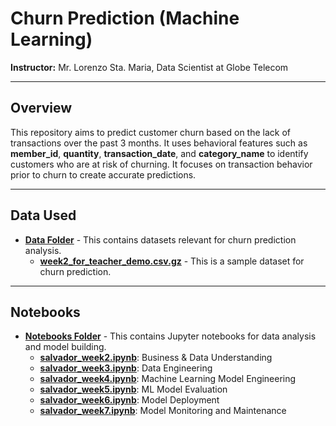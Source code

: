 # Churn Prediction (Machine Learning)
**Instructor:** Mr. Lorenzo Sta. Maria, Data Scientist at Globe Telecom

---

## Overview
This repository aims to predict customer churn based on the lack of transactions over the past 3 months. It uses behavioral features such as **member_id**, **quantity**, **transaction_date**, and **category_name** to identify customers who are at risk of churning. It focuses on transaction behavior prior to churn to create accurate predictions.

---

## Data Used
- **[Data Folder](/data/)** - This contains datasets relevant for churn prediction analysis.
  - **[week2_for_teacher_demo.csv.gz](/data/week2_for_teacher_demo.csv.gz)** - This is a sample dataset for churn prediction.
  
---

## Notebooks
- **[Notebooks Folder](/notebooks/)** - This contains Jupyter notebooks for data analysis and model building.
  - **[salvador_week2.ipynb](/notebooks/salvador_week2.ipynb)**: Business & Data Understanding 
  - **[salvador_week3.ipynb](/notebooks/salvador_week3.ipynb)**: Data Engineering
  - **[salvador_week4.ipynb](/notebooks/salvador_week4.ipynb)**: Machine Learning Model Engineering
  - **[salvador_week5.ipynb](/notebooks/salvador_week5.ipynb)**: ML Model Evaluation
  - **[salvador_week6.ipynb](/notebooks/salvador_week6.ipynb)**: Model Deployment
  - **[salvador_week7.ipynb](/notebooks/salvador_week7.ipynb)**: Model Monitoring and Maintenance

